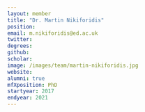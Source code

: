 ```yaml
---
layout: member
title: "Dr. Martin Nikiforidis"
position: 
email: m.nikiforidis@ed.ac.uk
twitter: 
degrees: 
github: 
scholar: 
image: /images/team/martin-nikiforidis.jpg
website: 
alumni: true
mfXposition: PhD
startyear: 2017
endyear: 2021
---
```

